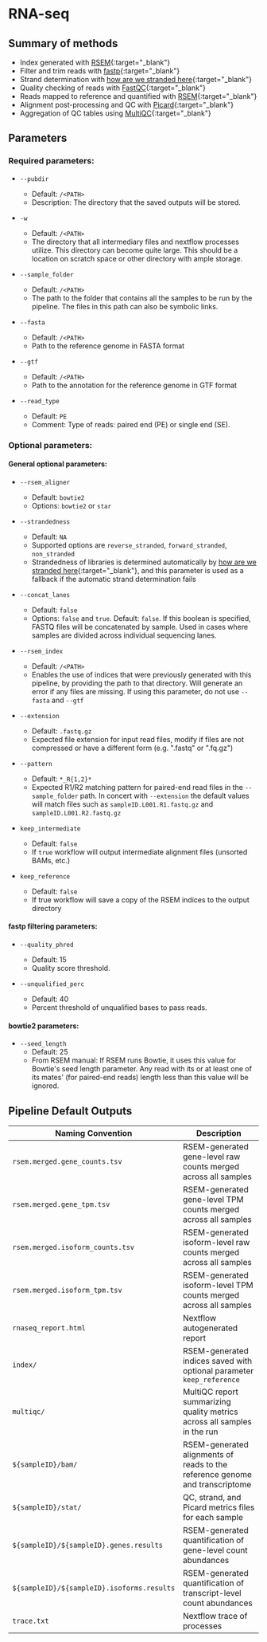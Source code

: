 # RNA-seq 

## Summary of methods 

* Index generated with [RSEM](http://deweylab.github.io/RSEM){:target="\_blank"}
* Filter and trim reads with [fastp](https://github.com/OpenGene/fastp){:target="\_blank"}
* Strand determination with [how are we stranded here](https://pypi.org/project/how-are-we-stranded-here/){:target="\_blank"}
* Quality checking of reads with [FastQC](http://www.bioinformatics.babraham.ac.uk/projects/fastqc/){:target="\_blank"}
* Reads mapped to reference and quantified with [RSEM](http://deweylab.github.io/RSEM){:target="\_blank"}
* Alignment post-processing and QC with [Picard](https://broadinstitute.github.io/picard/){:target="\_blank"}
* Aggregation of QC tables using [MultiQC](https://multiqc.info){:target="\_blank"}

## Parameters

### Required parameters:

* `--pubdir` 
	* Default: `/<PATH>` 
	* Description: The directory that the saved outputs will be stored.

* `-w`
    * Default: `/<PATH>`
    * The directory that all intermediary files and nextflow processes utilize. This directory can become quite large. This should be a location on scratch space or other directory with ample storage.

* `--sample_folder` 
    * Default: `/<PATH>`
    * The path to the folder that contains all the samples to be run by the pipeline. The files in this path can also be symbolic links.

* `--fasta`
    * Default: `/<PATH>`
    * Path to the reference genome in FASTA format

* `--gtf`
    * Default: `/<PATH>`
    * Path to the annotation for the reference genome in GTF format

* `--read_type`
    * Default: `PE`
    * Comment: Type of reads: paired end (PE) or single end (SE).

### Optional parameters:

#### General optional parameters:

* `--rsem_aligner`
    * Default: `bowtie2`
    * Options: `bowtie2` or `star`

* `--strandedness`
    * Default: `NA`
    * Supported options are `reverse_stranded`, `forward_stranded`, `non_stranded`
    * Strandedness of libraries is determined automatically by [how are we stranded here](https://pypi.org/project/how-are-we-stranded-here/){:target="\_blank"}, and this parameter is used as a fallback if the automatic strand determination fails

* `--concat_lanes`
    * Default: `false`
    * Options: `false` and `true`. Default: `false`. If this boolean is specified, FASTQ files will be concatenated by sample. Used in cases where samples are divided across individual sequencing lanes.

* `--rsem_index`
    * Default: `/<PATH>`
    * Enables the use of indices that were previously generated with this pipeline, by providing the path to that directory. Will generate an error if any files are missing. If using this parameter, do not use `--fasta` and `--gtf`

* `--extension`
    * Default: `.fastq.gz`
    * Expected file extension for input read files, modify if files are not compressed or have a different form (e.g. ".fastq" or ".fq.gz")

* `--pattern`
    * Default: `*_R{1,2}*`
    * Expected R1/R2 matching pattern for paired-end read files in the `--sample_folder` path. In concert with `--extension` the default values will match files such as `sampleID.L001.R1.fastq.gz` and `sampleID.L001.R2.fastq.gz`

* `keep_intermediate`
    * Default: `false`
    * If `true` workflow will output intermediate alignment files (unsorted BAMs, etc.)

* `keep_reference`
    * Default: `false`
    * If true workflow will save a copy of the RSEM indices to the output directory

#### fastp filtering parameters:

* `--quality_phred`
    * Default: 15
    * Quality score threshold.

* `--unqualified_perc`
    * Default: 40
    * Percent threshold of unqualified bases to pass reads.

#### bowtie2 parameters:

* `--seed_length`
    * Default: 25
    * From RSEM manual: If RSEM runs Bowtie, it uses this value for Bowtie's seed length parameter. Any read with its or at least one of its mates' (for paired-end reads) length less than this value will be ignored.

## Pipeline Default Outputs 
 
| Naming Convention                                                    | Description                                                                                                   |
| -------------------------------------------------------------------- | ------------------------------------------------------------------------------------------------------------- |
| `rsem.merged.gene_counts.tsv` | RSEM-generated gene-level raw counts merged across all samples |
| `rsem.merged.gene_tpm.tsv` | RSEM-generated gene-level TPM counts merged across all samples |
| `rsem.merged.isoform_counts.tsv` | RSEM-generated isoform-level raw counts merged across all samples |
| `rsem.merged.isoform_tpm.tsv` | RSEM-generated isoform-level TPM counts merged across all samples |
| `rnaseq_report.html` | Nextflow autogenerated report |
| `index/` | RSEM-generated indices saved with optional parameter `keep_reference` |
| `multiqc/` | MultiQC report summarizing quality metrics across all samples in the run |
| `${sampleID}/bam/` | RSEM-generated alignments of reads to the reference genome and transcriptome |
| `${sampleID}/stat/` | QC, strand, and Picard metrics files for each sample |
| `${sampleID}/${sampleID}.genes.results` | RSEM-generated quantification of gene-level count abundances |
| `${sampleID}/${sampleID}.isoforms.results` | RSEM-generated quantification of transcript-level count abundances |
| `trace.txt` | Nextflow trace of processes |
